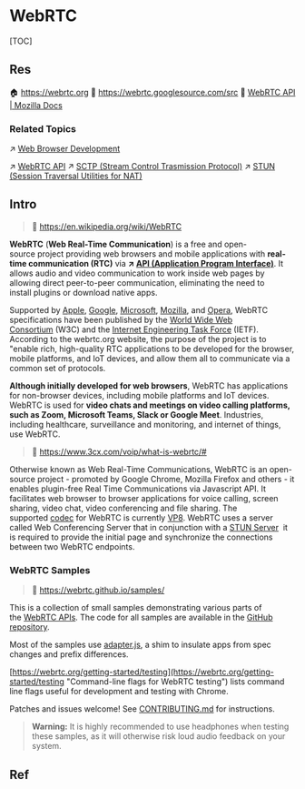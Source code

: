 # WebRTC

[TOC]



## Res
🏠 https://webrtc.org
🚧 https://webrtc.googlesource.com/src
📂 [WebRTC API | Mozilla Docs](https://developer.mozilla.org/en-US/docs/Web/API/WebRTC_API)


### Related Topics
↗ [Web Browser Development](../../../../../../Software%20Engineering/☝️%20Application%20Software%20Engineering/Desktop%20&%20Monolithic%20Application%20Development/🤠%20Web%20Browser%20Development/Web%20Browser%20Development.md)

↗ [WebRTC API](../../../../../../Software%20Engineering/☝️%20Application%20Software%20Engineering/🕸️%20Web%20Development%20&%20The%20Internet/👬%20APIs%20&%20Interfaces%20in%20Web%20Development/Web%20Client%20Side%20API/WebRTC%20API.md)
↗ [SCTP (Stream Control Trasmission Protocol)](../../../0x04%20Transport%20Layer/SCTP%20(Stream%20Control%20Trasmission%20Protocol)/SCTP%20(Stream%20Control%20Trasmission%20Protocol).md)
↗ [STUN (Session Traversal Utilities for NAT)](../../../0x05%20Network%20Layer/MiddleBoxes/NAT%20(Network%20Address%20Translation)/NAT%20Traversal/STUN%20(Session%20Traversal%20Utilities%20for%20NAT)/STUN%20(Session%20Traversal%20Utilities%20for%20NAT).md)



## Intro
> 🔗 https://en.wikipedia.org/wiki/WebRTC

**WebRTC** (**Web Real-Time Communication**) is a free and open-source project providing web browsers and mobile applications with **real-time communication (RTC)** via **↗ [API (Application Program Interface)](../../../../../👷🏾‍♂️%20Computer%20(Host)%20System/Computer%20Interfaces%20&%20Hardware%20Drivers/API%20(Application%20Program%20Interface).md)**. It allows audio and video communication to work inside web pages by allowing direct peer-to-peer communication, eliminating the need to install plugins or download native apps.

Supported by [Apple](https://en.wikipedia.org/wiki/Apple_Inc. "Apple Inc."), [Google](https://en.wikipedia.org/wiki/Google "Google"), [Microsoft](https://en.wikipedia.org/wiki/Microsoft "Microsoft"), [Mozilla](https://en.wikipedia.org/wiki/Mozilla "Mozilla"), and [Opera](https://en.wikipedia.org/wiki/Opera_Software "Opera Software"), WebRTC specifications have been published by the [World Wide Web Consortium](https://en.wikipedia.org/wiki/World_Wide_Web_Consortium "World Wide Web Consortium") (W3C) and the [Internet Engineering Task Force](https://en.wikipedia.org/wiki/Internet_Engineering_Task_Force "Internet Engineering Task Force") (IETF).
According to the webrtc.org website, the purpose of the project is to "enable rich, high-quality RTC applications to be developed for the browser, mobile platforms, and IoT devices, and allow them all to communicate via a common set of protocols.

**Although initially developed for web browsers**, WebRTC has applications for non-browser devices, including mobile platforms and IoT devices. WebRTC is used for **video chats and meetings on video calling platforms, such as Zoom, Microsoft Teams, Slack or Google Meet**. Industries, including healthcare, surveillance and monitoring, and internet of things, use WebRTC.

> 🔗 https://www.3cx.com/voip/what-is-webrtc/#

Otherwise known as Web Real-Time Communications, WebRTC is an open-source project - promoted by Google Chrome, Mozilla Firefox and others - it enables plugin-free Real Time Communications via Javascript API. It facilitates web browser to browser applications for voice calling, screen sharing, video chat, video conferencing and file sharing. The supported [codec](https://www.3cx.com/pbx/codecs/ "Different Types of Codecs") for WebRTC is currently [VP8](https://www.3cx.com/pbx/vp8/ "What is VP8"). WebRTC uses a server called Web Conferencing Server that in conjunction with a [STUN Server](https://www.3cx.com/pbx/what-is-a-stun-server/ "What is STUN server")  it is required to provide the initial page and synchronize the connections between two WebRTC endpoints.


### WebRTC Samples
> 🔗 https://webrtc.github.io/samples/

This is a collection of small samples demonstrating various parts of the [WebRTC APIs](https://developer.mozilla.org/en-US/docs/Web/API/WebRTC_API). The code for all samples are available in the [GitHub repository](https://github.com/webrtc/samples).

Most of the samples use [adapter.js](https://github.com/webrtc/adapter), a shim to insulate apps from spec changes and prefix differences.

[https://webrtc.org/getting-started/testing](https://webrtc.org/getting-started/testing "Command-line flags for WebRTC testing") lists command line flags useful for development and testing with Chrome.

Patches and issues welcome! See [CONTRIBUTING.md](https://github.com/webrtc/samples/blob/gh-pages/CONTRIBUTING.md) for instructions.

> **Warning:** It is highly recommended to use headphones when testing these samples, as it will otherwise risk loud audio feedback on your system.



## Ref
[WebRTC | WikiPedia]: https://en.wikipedia.org/wiki/WebRTC

[👍 What is WebRTC and how does it work?]: https://www.3cx.com/voip/what-is-webrtc/
